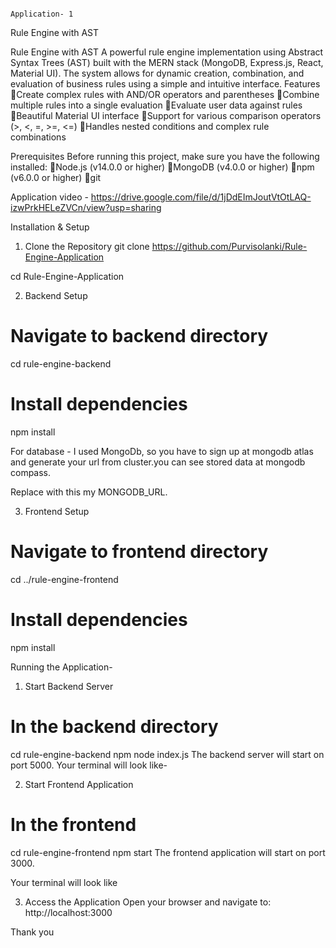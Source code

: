                                                                          Application- 1
Rule Engine with AST

Rule Engine with AST
A powerful rule engine implementation using Abstract Syntax Trees (AST) built with the MERN stack (MongoDB, Express.js, React, Material UI). The system allows for dynamic creation, combination, and evaluation of business rules using a simple and intuitive interface.
Features
Create complex rules with AND/OR operators and parentheses
Combine multiple rules into a single evaluation
Evaluate user data against rules
Beautiful Material UI interface
Support for various comparison operators (>, <, =, >=, <=)
Handles nested conditions and complex rule combinations

Prerequisites
Before running this project, make sure you have the following installed:
Node.js (v14.0.0 or higher)
MongoDB (v4.0.0 or higher)
npm (v6.0.0 or higher)
git

Application video - 
https://drive.google.com/file/d/1jDdEImJoutVtOtLAQ-izwPrkHELeZVCn/view?usp=sharing

Installation & Setup
1. Clone the Repository
git clone https://github.com/Purvisolanki/Rule-Engine-Application

cd Rule-Engine-Application

2. Backend Setup
# Navigate to backend directory
cd rule-engine-backend

# Install dependencies
npm install

For database - I used MongoDb, so you have to sign up at mongodb atlas and generate your url from cluster.you can see stored data at mongodb compass.

Replace with this my MONGODB_URL.

3. Frontend Setup
# Navigate to frontend directory
cd ../rule-engine-frontend

# Install dependencies
npm install


Running the Application-

1. Start Backend Server
# In the backend directory
cd rule-engine-backend
npm node index.js
The backend server will start on port 5000.
Your terminal will look like-


2. Start Frontend Application
# In the frontend 

cd rule-engine-frontend
npm start
The frontend application will start on port 3000.

Your terminal will look like

3. Access the Application
Open your browser and navigate to:
http://localhost:3000



Thank you
